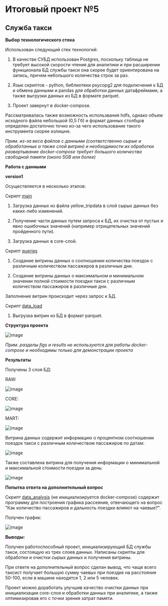 # Итоговый проект №5

## Служба такси

<b>Выбор технологического стека</b>

Использован следующий стек технологий:

1. В качестве СУБД использован Postgres, поскольку таблица не требует высокой скорости чтения для аналитики и при расширении функционала БД службы такси она скорее будет ориентирована на запись, причем небольшого количества строк за раз.

2. Язык скриптов - python, библиотеки psycopg2 для подключения к БД и обмена данными и pandas для обработки данных датафреймами, а также выгрузки данных из БД в формате parquet.

3. Проект завернут в docker-compose.

Рассматривалась также возможность использвания hdfs, однако объем исходного файла небольшой (0,5 Гб) и формат данных столбцов определен достаточно точно из-за чего использование такого инструмента скорее излишне.

<i> Прим. из-за веса файлов с данными (соответственно сырые и обработанные а также слой витрин) и необходимости их обработки развертывание docker-compose требует большого количества свободной памяти (около 5GB или более)</i>

<b>Работа с данными</b> 

<b>version1</b>

Осуществляется в несколько этапов:

Скрипт [main](https://github.com/PolarJaba/DE_final_project/blob/main/app/scripts/main.py)

  1. Загрузка данных из файла yellow_tripdata в слой сырых данных без каких-либо изменений.

  2. Получение части данных путем запроса к БД, их очистка от пустых и явно ошибочных значений (например отрицательных значений пройденного пути).

  3. Загрузка данных в core-слой.

Скрипт [queries](https://github.com/PolarJaba/DE_final_project/blob/main/app/scripts/queries.py)

  1. Создание витрины данных о соотношении количества поездок с различным количеством пассажиров в различные дни.

  2. Создание витрины данных о максимальном и минимальном значении полной стоимости поездки такси с различным количеством пассажиров в различные дни.

  Заполнение витрин происходит через запрос к БД.

Скрипт [data_load](https://github.com/PolarJaba/DE_final_project/blob/main/app/scripts/data_load.py)

  1. Выгрузка витрин из БД в формат parquet.

<b>Структура проекта</b>

![image](https://github.com/PolarJaba/DE_final/blob/main/result/figs/structure.PNG)

<i>Прим. разделы figs и results не используются для работы docker-compose и необходимы только для демонстрации проекта</i>

<b>Результаты</b>

Получены 3 слоя БД: 

RAW:

![image](https://github.com/PolarJaba/DE_final/blob/main/result/figs/er_raw.PNG)

CORE: 

![image](https://github.com/PolarJaba/DE_final/blob/main/result/figs/er_core.PNG)

MART:

![image](https://github.com/PolarJaba/DE_final/blob/main/result/figs/er_mart.PNG)

Витрина данных содержит информацию о процентном соотношении поездок такси с различным количеством пассажиров по датам:

![image](https://github.com/PolarJaba/DE_final/blob/main/result/figs/data_mart.PNG)

Также составлена витрина для получения информации о минимальной и максимальной стоимости поездки за день:

![image](https://github.com/PolarJaba/DE_final/blob/main/result/figs/min_max_cost_dm.PNG)

<b>Попытка ответа на дополнительный вопрос</b>

Скрипт [data_analysis](https://github.com/PolarJaba/DE_final/blob/main/app/scripts/data_analysis.py) (не инициализируется docker-compose) содержит программу для построения графика рассеяния, отвечающего на вопрос "Как количество пассажиров и дальность поездки влияют на чаевые?".

Получен график:

![image](https://github.com/PolarJaba/DE_final/blob/main/result/app/scripts/scatter_plot_1-2.png)

<b>Выводы:</b>

Получен работоспособный проект, инициализирующий БД службы такси, состоящую из трех слоев данных. Написаны скрипты для обработки и очистки сырых данных и получения витрины. 

При ответе на дополнительный вопрос сделан вывод, что чаще всего таксист получает большую сумму чаевых при поездке на расстояние 50-100, если в машине находятся 1, 2 или 5 человек.

Проект можно доработать улучшив качество очистки данных при инициализации core-слоя и обработки данных при аналитике, а также оптимизировав его с точки зрения затрат памяти.
